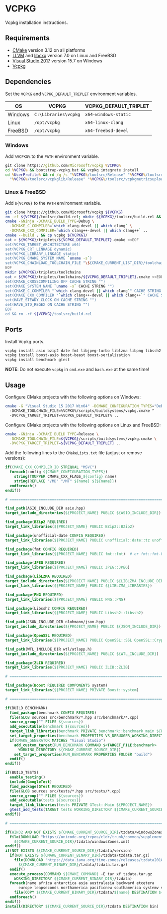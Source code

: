 # VCPKG
Vcpkg installation instructions.

## Requirements
* [CMake](https://cmake.org/download/) version 3.12 on all platforms
* [LLVM](https://llvm.org/) and [libcxx](https://libcxx.llvm.org/) version 7.0 on Linux and FreeBSD
* [Visual Studio 2017](https://www.visualstudio.com/downloads/) version 15.7 on Windows
* [Vcpkg](https://github.com/Microsoft/vcpkg)

## Dependencies
Set the `VCPKG` and `VCPKG_DEFAULT_TRIPLET` environment variables.

| OS          | VCPKG                    | VCPKG_DEFAULT_TRIPLET |
|-------------|--------------------------|-----------------------|
| Windows     | `C:\Libraries\vcpkg`     | `x64-windows-static`  |
| Linux       | `/opt/vcpkg`             | `x64-linux-clang`     |
| FreeBSD     | `/opt/vcpkg`             | `x64-freebsd-devel`   |

### Windows
Add `%VCPKG%` to the `PATH` environment variable.

```cmd
git clone https://github.com/Microsoft/vcpkg %VCPKG%
cd %VCPKG% && bootstrap-vcpkg.bat && vcpkg integrate install
cd %UserProfile% && rd /q /s "%VCPKG%/toolsrc/Release" "%VCPKG%/toolsrc/vcpkg/Release" ^
  "%VCPKG%/toolsrc/vcpkglib/Release" "%VCPKG%/toolsrc/vcpkgmetricsuploader/Release"
```

### Linux & FreeBSD
Add `${VCPKG}` to the `PATH` environment variable.

```sh
git clone https://github.com/Microsoft/vcpkg ${VCPKG}
rm -rf ${VCPKG}/toolsrc/build.rel; mkdir ${VCPKG}/toolsrc/build.rel && cd ${VCPKG}/toolsrc/build.rel
cmake -GNinja -DCMAKE_BUILD_TYPE=Debug \
  -DCMAKE_C_COMPILER=`which clang-devel || which clang` \
  -DCMAKE_CXX_COMPILER=`which clang++-devel || which clang++` ..
cmake --build . && cp vcpkg ${VCPKG}/
cat > ${VCPKG}/triplets/${VCPKG_DEFAULT_TRIPLET}.cmake <<EOF
set(VCPKG_TARGET_ARCHITECTURE x64)
set(VCPKG_CRT_LINKAGE dynamic)
set(VCPKG_LIBRARY_LINKAGE static)
set(VCPKG_CMAKE_SYSTEM_NAME `uname -s`)
set(VCPKG_CHAINLOAD_TOOLCHAIN_FILE "\${CMAKE_CURRENT_LIST_DIR}/toolchains/${VCPKG_DEFAULT_TRIPLET}.cmake")
EOF
mkdir ${VCPKG}/triplets/toolchains
cat > ${VCPKG}/triplets/toolchains/${VCPKG_DEFAULT_TRIPLET}.cmake <<EOF
set(CMAKE_CROSSCOMPILING OFF CACHE STRING "")
set(CMAKE_SYSTEM_NAME `uname -s` CACHE STRING "")
set(CMAKE_C_COMPILER "`which clang-devel || which clang`" CACHE STRING "")
set(CMAKE_CXX_COMPILER "`which clang++-devel || which clang++`" CACHE STRING "")
set(HAVE_STEADY_CLOCK ON CACHE STRING "")
set(HAVE_STD_REGEX ON CACHE STRING "")
EOF
cd && rm -rf ${VCPKG}/toolsrc/build.rel
```

## Ports
Install Vcpkg ports.

```sh
vcpkg install asio bzip2 date fmt libjpeg-turbo liblzma libpng libssh2 nlohmann-json openssl wtl zlib
vcpkg install boost-asio boost-beast boost-serialization
vcpkg install benchmark gtest
```

**NOTE**: Do not execute `vcpkg` in `cmd.exe` and `bash.exe` at the same time!

## Usage
Configure CMake projects with the following options on Windows:

```sh
cmake -G "Visual Studio 15 2017 Win64" -DCMAKE_CONFIGURATION_TYPES="Debug;Release" ^
  -DCMAKE_TOOLCHAIN_FILE=%VCPKG%/scripts/buildsystems/vcpkg.cmake ^
  -DVCPKG_TARGET_TRIPLET=%VCPKG_DEFAULT_TRIPLET% ..
```

Configure CMake projects with the following options on Linux and FreeBSD:

```sh
cmake -GNinja -DCMAKE_BUILD_TYPE=Release \
  -DCMAKE_TOOLCHAIN_FILE=${VCPKG}/scripts/buildsystems/vcpkg.cmake \
  -DVCPKG_TARGET_TRIPLET=${VCPKG_DEFAULT_TRIPLET} ..
```

Add the following lines to the `CMakeLists.txt` file (adjust or remove versions):

```cmake
if(CMAKE_CXX_COMPILER_ID STREQUAL "MSVC")
  foreach(config ${CMAKE_CONFIGURATION_TYPES})
    string(TOUPPER CMAKE_CXX_FLAGS_${config} name)
    string(REPLACE "/MD" "/MT" ${name} ${${name}})
  endforeach()
endif()

# =============================================================================

find_path(ASIO_INCLUDE_DIR asio.hpp)
target_include_directories(${PROJECT_NAME} PUBLIC ${ASIO_INCLUDE_DIR})

find_package(BZip2 REQUIRED)
target_link_libraries(${PROJECT_NAME} PUBLIC BZip2::BZip2)

find_package(unofficial-date CONFIG REQUIRED)
target_link_libraries(${PROJECT_NAME} PUBLIC unofficial::date::tz unofficial::date::date)

find_package(fmt CONFIG REQUIRED)
target_link_libraries(${PROJECT_NAME} PUBLIC fmt::fmt)  # or fmt::fmt-header-only

find_package(JPEG REQUIRED)
target_link_libraries(${PROJECT_NAME} PUBLIC JPEG::JPEG)

find_package(LibLZMA REQUIRED)
target_include_directories(${PROJECT_NAME} PUBLIC ${LIBLZMA_INCLUDE_DIRS})
target_link_libraries(${PROJECT_NAME} PUBLIC ${LIBLZMA_LIBRARIES})

find_package(PNG REQUIRED)
target_link_libraries(${PROJECT_NAME} PUBLIC PNG::PNG)

find_package(Libssh2 CONFIG REQUIRED)
target_link_libraries(${PROJECT_NAME} PUBLIC Libssh2::libssh2)

find_path(JSON_INCLUDE_DIR nlohmann/json.hpp)
target_include_directories(${PROJECT_NAME} PUBLIC ${JSON_INCLUDE_DIR})

find_package(OpenSSL REQUIRED)
target_link_libraries(${PROJECT_NAME} PUBLIC OpenSSL::SSL OpenSSL::Crypto)

find_path(WTL_INCLUDE_DIR wtl/atlapp.h)
target_include_directories(${PROJECT_NAME} PUBLIC ${WTL_INCLUDE_DIR})

find_package(ZLIB REQUIRED)
target_link_libraries(${PROJECT_NAME} PUBLIC ZLIB::ZLIB)

# =============================================================================

find_package(Boost REQUIRED COMPONENTS system)
target_link_libraries(${PROJECT_NAME} PRIVATE Boost::system)

# =============================================================================

if(BUILD_BENCHMARK)
  find_package(benchmark CONFIG REQUIRED)
  file(GLOB sources src/benchmark/*.hpp src/benchmark/*.cpp)
  source_group("" FILES ${sources})
  add_executable(benchmark ${sources})
  target_link_libraries(benchmark PRIVATE benchmark::benchmark_main ${PROJECT_NAME})
  set_target_properties(benchmark PROPERTIES VS_DEBUGGER_WORKING_DIRECTORY ${CMAKE_CURRENT_SOURCE_DIR})
  if(CMAKE_GENERATOR MATCHES "Visual Studio")
    add_custom_target(RUN_BENCHMARK COMMAND $<TARGET_FILE:benchmark>
      WORKING_DIRECTORY ${CMAKE_CURRENT_SOURCE_DIR})
    set_target_properties(RUN_BENCHMARK PROPERTIES FOLDER "build")
  endif()
endif()

if(BUILD_TESTS)
  enable_testing()
  include(GoogleTest)
  find_package(GTest REQUIRED)
  file(GLOB sources src/tests/*.hpp src/tests/*.cpp)
  source_group("" FILES ${sources})
  add_executable(tests ${sources})
  target_link_libraries(tests PRIVATE GTest::Main ${PROJECT_NAME})
  gtest_add_tests(TARGET tests WORKING_DIRECTORY ${CMAKE_CURRENT_SOURCE_DIR})
endif()

# =============================================================================

if(WIN32 AND NOT EXISTS ${CMAKE_CURRENT_SOURCE_DIR}/tzdata/windowsZones.xml)
  file(DOWNLOAD "https://unicode.org/repos/cldr/trunk/common/supplemental/windowsZones.xml"
    ${CMAKE_CURRENT_SOURCE_DIR}/tzdata/windowsZones.xml)
endif()
if(NOT EXISTS ${CMAKE_CURRENT_SOURCE_DIR}/tzdata/version)
  if(NOT EXISTS ${CMAKE_CURRENT_BINARY_DIR}/tzdata/tzdata.tar.gz)
    file(DOWNLOAD "https://data.iana.org/time-zones/releases/tzdata2018e.tar.gz"
      ${CMAKE_CURRENT_BINARY_DIR}/tzdata/tzdata.tar.gz)
  endif()
  execute_process(COMMAND ${CMAKE_COMMAND} -E tar xf tzdata.tar.gz
    WORKING_DIRECTORY ${CMAKE_CURRENT_BINARY_DIR}/tzdata)
  foreach(name africa antarctica asia australasia backward etcetera
      europe leapseconds northamerica pacificnew southamerica systemv version)
    file(COPY ${CMAKE_CURRENT_BINARY_DIR}/tzdata/${name} DESTINATION ${CMAKE_CURRENT_SOURCE_DIR}/tzdata)
  endforeach()
endif()
install(DIRECTORY ${CMAKE_CURRENT_SOURCE_DIR}/tzdata DESTINATION bin)
```
